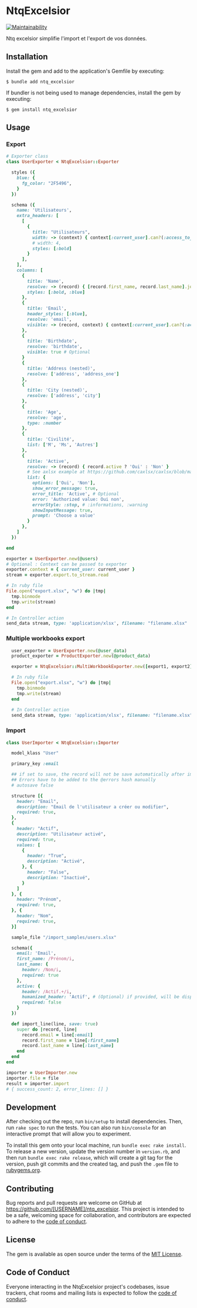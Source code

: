 # NtqExcelsior

[![Maintainability](https://api.codeclimate.com/v1/badges/8bc43b15a0a8bfc5d660/maintainability)](https://codeclimate.com/github/9troisquarts/ntq-excelsior/maintainability)

Ntq excelsior simplifie l'import et l'export de vos données.

## Installation

Install the gem and add to the application's Gemfile by executing:

    $ bundle add ntq_excelsior

If bundler is not being used to manage dependencies, install the gem by executing:

    $ gem install ntq_excelsior

## Usage

### Export

```ruby
# Exporter class
class UserExporter < NtqExcelsior::Exporter

  styles ({
    blue: {
      fg_color: "2F5496",
    }
  })

  schema ({
    name: 'Utilisateurs',
    extra_headers: [
      [
        {
          title: "Utilisateurs",
          width: -> (context) { context[:current_user].can?(:access_to_email, User) ? 4 : 3 },
          # width: 4,
          styles: [:bold]
        }
      ],
    ],
    columns: [
      {
        title: 'Name',
        resolve: -> (record) { [record.first_name, record.last_name].join(' ') },
        styles: [:bold, :blue]
      },
      {
        title: 'Email',
        header_styles: [:blue],
        resolve: 'email',
        visible: -> (record, context) { context[:current_user].can?(:access_to_email, User) }
      },
      {
        title: 'Birthdate',
        resolve: 'birthdate',
        visible: true # Optional
      }
      {
        title: 'Address (nested)',
        resolve: ['address', 'address_one']
      },
      {
        title: 'City (nested)',
        resolve: ['address', 'city']
      },
      {
        title: 'Age',
        resolve: 'age',
        type: :number
      },
      {
        title: 'Civilité', 
        list: ['M', 'Ms', 'Autres']
      },
      {
        title: 'Active',
        resolve: -> (record) { record.active ? 'Oui' : 'Non' }
        # See axlsx example at https://github.com/caxlsx/caxlsx/blob/master/examples/list_validation_example.md for more options
        list: {
          options: ['Oui', 'Non'],
          show_error_message: true,
          error_title: 'Active', # Optional
          error: 'Authorized value: Oui non',
          errorStyle: :stop, # :informations, :warning
          showInputMessage: true,
          prompt: 'Choose a value'
        }
      },
    ]
  })

end

exporter = UserExporter.new(@users)
# Optional : Context can be passed to exporter
exporter.context = { current_user: current_user }
stream = exporter.export.to_stream.read

# In ruby file
File.open("export.xlsx", "w") do |tmp|
  tmp.binmode
  tmp.write(stream)
end

# In Controller action
send_data stream, type: 'application/xlsx', filename: "filename.xlsx"
```

### Multiple workbooks export

```ruby
  user_exporter = UserExporter.new(@user_data)
  product_exporter = ProductExporter.new(@product_data)

  exporter = NtqExcelsior::MultiWorkbookExporter.new([export1, export2])

  # In ruby file
  File.open("export.xlsx", "w") do |tmp|
    tmp.binmode
    tmp.write(stream)
  end
  
  # In Controller action
  send_data stream, type: 'application/xlsx', filename: "filename.xlsx"
```

### Import

```ruby
class UserImporter < NtqExcelsior::Importer

  model_klass "User"

  primary_key :email

  ## if set to save, the record will not be save automatically after import_line
  ## Errors have to be added to the @errors hash manually
  # autosave false

  structure [{
    header: "Email",
    description: "Email de l'utilisateur a créer ou modifier",
    required: true,
  }, 
  {
    header: "Actif",
    description: "Utilisateur activé",
    required: true,
    values: [
      {
        header: "True",
        description: "Activé",
      }, {
        header: "False",
        description: "Inactivé",
      }
    ]
  }, {
    header: "Prénom",
    required: true,
  }, {
    header: "Nom",
    required: true,
  }]

  sample_file "/import_samples/users.xlsx"

  schema({
    email: 'Email',
    first_name: /Prénom/i,
    last_name: {
      header: /Nom/i,
      required: true
    },
    active: {
      header: /Actif.+/i,
      humanized_header: 'Actif', # (Optional) if provided, will be displayed instead regex in missing headers
      required: false
    }
  })

  def import_line(line, save: true)
    super do |record, line|
      record.email = line[:email]
      record.first_name = line[:first_name]
      record.last_name = line[:last_name]
    end
  end
end

importer = UserImporter.new
importer.file = file
result = importer.import
# { success_count: 2, error_lines: [] }
```

## Development

After checking out the repo, run `bin/setup` to install dependencies. Then, run `rake spec` to run the tests. You can also run `bin/console` for an interactive prompt that will allow you to experiment.

To install this gem onto your local machine, run `bundle exec rake install`. To release a new version, update the version number in `version.rb`, and then run `bundle exec rake release`, which will create a git tag for the version, push git commits and the created tag, and push the `.gem` file to [rubygems.org](https://rubygems.org).

## Contributing

Bug reports and pull requests are welcome on GitHub at https://github.com/[USERNAME]/ntq_excelsior. This project is intended to be a safe, welcoming space for collaboration, and contributors are expected to adhere to the [code of conduct](https://github.com/[USERNAME]/ntq_excelsior/blob/master/CODE_OF_CONDUCT.md).

## License

The gem is available as open source under the terms of the [MIT License](https://opensource.org/licenses/MIT).

## Code of Conduct

Everyone interacting in the NtqExcelsior project's codebases, issue trackers, chat rooms and mailing lists is expected to follow the [code of conduct](https://github.com/[USERNAME]/ntq_excelsior/blob/master/CODE_OF_CONDUCT.md).
